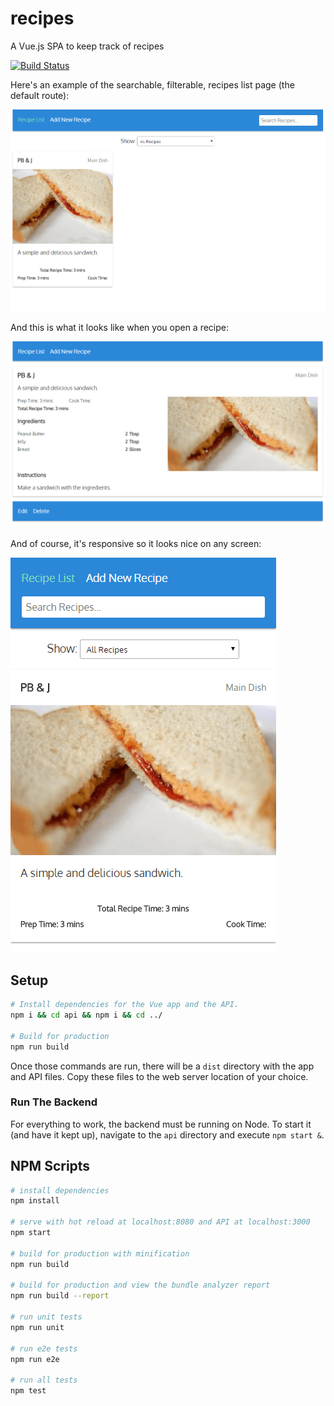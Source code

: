 # recipes

A Vue.js SPA to keep track of recipes

[![Build Status](https://travis-ci.org/kiswa/recipes.svg)](https://travis-ci.org/kiswa/recipes)

Here's an example of the searchable, filterable, recipes list page (the default route):

![List View](./.github/list-view.png)

And this is what it looks like when you open a recipe:

![Detail View](./.github/detail-view.png)

And of course, it's responsive so it looks nice on any screen:

![Mobile View](./.github/mobile-view.png)

## Setup

```bash
# Install dependencies for the Vue app and the API.
npm i && cd api && npm i && cd ../

# Build for production
npm run build
```

Once those commands are run, there will be a `dist` directory with the app and API files. Copy these files to the web server location of your choice.

### Run The Backend

For everything to work, the backend must be running on Node. To start it (and have it kept up), navigate to the `api` directory and execute `npm start &`.

## NPM Scripts

``` bash
# install dependencies
npm install

# serve with hot reload at localhost:8080 and API at localhost:3000
npm start

# build for production with minification
npm run build

# build for production and view the bundle analyzer report
npm run build --report

# run unit tests
npm run unit

# run e2e tests
npm run e2e

# run all tests
npm test
```
